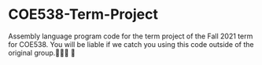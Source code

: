 # COE538-Term-Project
Assembly language program code for the term project of the Fall 2021 term for COE538. You will be liable if we catch you using this code outside of the original group.💯🚫🧢 🍆
